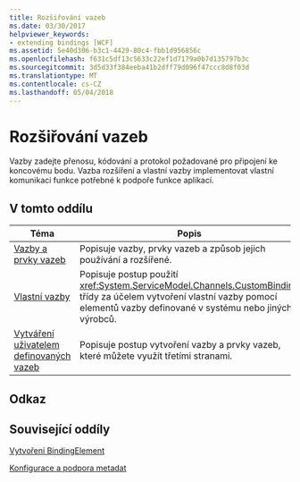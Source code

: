 ```yaml
---
title: Rozšiřování vazeb
ms.date: 03/30/2017
helpviewer_keywords:
- extending bindings [WCF]
ms.assetid: 5e40d306-b3c1-4429-80c4-fbb1d956856c
ms.openlocfilehash: f631c5df13c5633c22ef1d7179a0b7d135797b3c
ms.sourcegitcommit: 3d5d33f384eeba41b2dff79d096f47ccc8d8f03d
ms.translationtype: MT
ms.contentlocale: cs-CZ
ms.lasthandoff: 05/04/2018
---
```

# <a name="extending-bindings"></a>Rozšiřování vazeb
Vazby zadejte přenosu, kódování a protokol požadované pro připojení ke koncovému bodu. Vazba rozšíření a vlastní vazby implementovat vlastní komunikaci funkce potřebné k podpoře funkce aplikací.  
  
## <a name="in-this-section"></a>V tomto oddílu  
  
|Téma|Popis|  
|-----------|-----------------|  
|[Vazby a prvky vazeb](../../../../docs/framework/wcf/extending/bindings-and-binding-elements.md)|Popisuje vazby, prvky vazeb a způsob jejich používání a rozšířené.|  
|[Vlastní vazby](../../../../docs/framework/wcf/extending/custom-bindings.md)|Popisuje postup použití <xref:System.ServiceModel.Channels.CustomBinding> třídy za účelem vytvoření vlastní vazby pomocí elementů vazby definované v systému nebo jiných výrobců.|  
|[Vytváření uživatelem definovaných vazeb](../../../../docs/framework/wcf/extending/creating-user-defined-bindings.md)|Popisuje postup vytvoření vazby a prvky vazeb, které můžete využít třetími stranami.|  
  
## <a name="reference"></a>Odkaz  
  
## <a name="related-sections"></a>Související oddíly  
 [Vytvoření BindingElement](../../../../docs/framework/wcf/extending/creating-a-bindingelement.md)  
  
 [Konfigurace a podpora metadat](../../../../docs/framework/wcf/extending/configuration-and-metadata-support.md)
